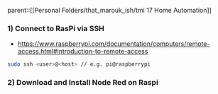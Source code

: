 parent::[[Personal Folders/that_marouk_ish/tmi 17 Home Automation]]

### 1) Connect to RasPi via SSH
- https://www.raspberrypi.com/documentation/computers/remote-access.html#introduction-to-remote-access
```sh
sudo ssh <user>@<host> // e.g. pi@raspberrypi
```

### 2) Download and Install Node Red on Raspi


